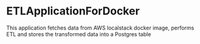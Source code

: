 # ETLApplicationForDocker
This application fetches data from AWS localstack docker image, performs ETL and stores the transformed data into a Postgres table
